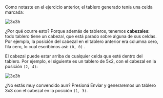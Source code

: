 Como notaste en el ejercicio anterior, el tablero generado tenía una celda marcada:

![3x3h](https://raw.githubusercontent.com/mumuki/mumuki-fundamentos-ruby-stones-guia-1-primeros-programas/master/3x3h.png)

¿Por qué ocurre esto? Porque además de tableros, tenemos **cabezales**: todo tablero tiene un cabezal, que está parado sobre alguna de sus celdas. Por ejemplo, la posición del cabezal en el tablero anterior era  columna cero, fila cero, lo cual escribimos así: `(0, 0)` .

El cabezal puede estar arriba de cualquier celda que esté dentro del tablero. Por ejemplo, el siguiente es un tablero de 5x2, con el cabezal en la posición `(2, 4)`:

![3x3h](https://raw.githubusercontent.com/mumuki/mumuki-fundamentos-ruby-stones-guia-1-primeros-programas/master/3x3h.png)

¿No estás muy convencido aun? Presioná Enviar y generaremos un tablero 3x3 con el cabezal en la posición `(1, 3)`.